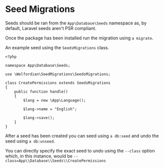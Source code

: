 # Seed Migrations

Seeds should be ran from the `App\Database\Seeds` namespace as, by default, Laravel seeds aren't PSR compliant.

Once the package has been installed run the migration using `a migrate`.

An example seed using the `SeedsMigrations` class.

```
<?php

namespace App\Database\Seeds;

use \Welfordian\SeedMigrations\SeedsMigrations;

class CreatePermissions extends SeedsMigrations
{
    public function handle()
    {
        $lang = new \App\Language();

        $lang->name = "English";

        $lang->save();
    }
}
```

After a seed has been created you can seed using `a db:seed` and undo the seed using `a db:unseed`.

You can directly specify the exact seed to undo using the `--class` option which, in this instance, would be `--class=App\\Database\\Seeds\\CreatePermissions`
